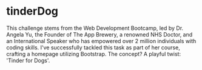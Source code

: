 # tinderDog

This challenge stems from the Web Development Bootcamp, led by Dr. Angela Yu, the Founder of The App Brewery, a renowned NHS Doctor, and an International Speaker who has empowered over 2 million individuals with coding skills.
I've successfully tackled this task as part of her course, crafting a homepage utilizing Bootstrap. The concept? A playful twist: 'Tinder for Dogs'.
